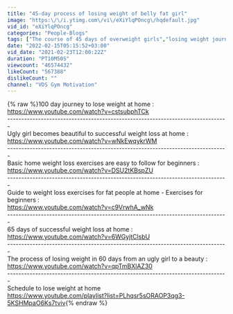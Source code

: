 ```yaml
---
title: "45-day process of losing weight of belly fat girl"
image: "https:\/\/i.ytimg.com\/vi\/eXiYlqPOncg\/hqdefault.jpg"
vid_id: "eXiYlqPOncg"
categories: "People-Blogs"
tags: ["The course of 45 days of overweight girls","losing weight journey","losing weight in a month"]
date: "2022-02-15T05:15:52+03:00"
vid_date: "2021-02-23T12:00:22Z"
duration: "PT10M50S"
viewcount: "46574432"
likeCount: "567388"
dislikeCount: ""
channel: "VDS Gym Motivation"
---
```

{% raw %}100 day journey to lose weight at home : <br /><a rel="nofollow" target="blank" href="https://www.youtube.com/watch?v=cstsubphTCk">https://www.youtube.com/watch?v=cstsubphTCk</a><br />-------------------------------------------------------------------------------<br />Ugly girl becomes beautiful to successful weight loss at home :<br /><a rel="nofollow" target="blank" href="https://www.youtube.com/watch?v=wNkEwqykrWM">https://www.youtube.com/watch?v=wNkEwqykrWM</a><br />-------------------------------------------------------------------------------<br />Basic home weight loss exercises are easy to follow for beginners :<br /><a rel="nofollow" target="blank" href="https://www.youtube.com/watch?v=DSU2tKBspZU">https://www.youtube.com/watch?v=DSU2tKBspZU</a><br />-------------------------------------------------------------------------------<br />Guide to weight loss exercises for fat people at home - Exercises for beginners :<br /><a rel="nofollow" target="blank" href="https://www.youtube.com/watch?v=c9VrwhA_wNk">https://www.youtube.com/watch?v=c9VrwhA_wNk</a><br />-------------------------------------------------------------------------------<br />65 days of successful weight loss at home :<br /><a rel="nofollow" target="blank" href="https://www.youtube.com/watch?v=6WGyjtClsbU">https://www.youtube.com/watch?v=6WGyjtClsbU</a><br />-------------------------------------------------------------------------------<br />The process of losing weight in 60 days from an ugly girl to a beauty :<br /><a rel="nofollow" target="blank" href="https://www.youtube.com/watch?v=qpTmBXlAZ30">https://www.youtube.com/watch?v=qpTmBXlAZ30</a><br />-------------------------------------------------------------------------------<br />Schedule to lose weight at home<br /><a rel="nofollow" target="blank" href="https://www.youtube.com/playlist?list=PLhqsr5sORAOP3qg3-5KSHMpaO6Ks7tviv">https://www.youtube.com/playlist?list=PLhqsr5sORAOP3qg3-5KSHMpaO6Ks7tviv</a>{% endraw %}
